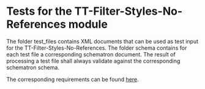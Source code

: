 # Tests for the TT-Filter-Styles-No-References module
The folder test_files contains XML documents that can be used as test input for the TT-Filter-Styles-No-References. The folder schema  contains for each test file a corresponding schematron document. The result of processing a test file shall always validate against the corresponding schematron schema. 

The corresponding requirements can be found [here](../documentation/requirements_tt-stylefilter.pdf).
